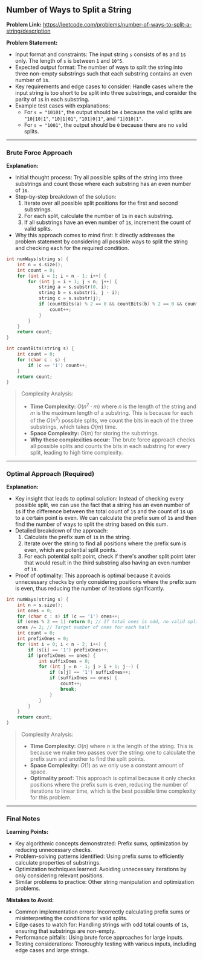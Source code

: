 ## Number of Ways to Split a String
**Problem Link:** https://leetcode.com/problems/number-of-ways-to-split-a-string/description

**Problem Statement:**
- Input format and constraints: The input string `s` consists of `0`s and `1`s only. The length of `s` is between `1` and `10^5`. 
- Expected output format: The number of ways to split the string into three non-empty substrings such that each substring contains an even number of `1`s.
- Key requirements and edge cases to consider: Handle cases where the input string is too short to be split into three substrings, and consider the parity of `1`s in each substring.
- Example test cases with explanations:
  - For `s = "10101"`, the output should be `4` because the valid splits are `"10|10|1"`, `"10|1|01"`, `"101|0|1"`, and `"1|010|1"`.
  - For `s = "1001"`, the output should be `0` because there are no valid splits.

---

### Brute Force Approach

**Explanation:**
- Initial thought process: Try all possible splits of the string into three substrings and count those where each substring has an even number of `1`s.
- Step-by-step breakdown of the solution:
  1. Iterate over all possible split positions for the first and second substrings.
  2. For each split, calculate the number of `1`s in each substring.
  3. If all substrings have an even number of `1`s, increment the count of valid splits.
- Why this approach comes to mind first: It directly addresses the problem statement by considering all possible ways to split the string and checking each for the required condition.

```cpp
int numWays(string s) {
    int n = s.size();
    int count = 0;
    for (int i = 1; i < n - 1; i++) {
        for (int j = i + 1; j < n; j++) {
            string a = s.substr(0, i);
            string b = s.substr(i, j - i);
            string c = s.substr(j);
            if (countBits(a) % 2 == 0 && countBits(b) % 2 == 0 && countBits(c) % 2 == 0) {
                count++;
            }
        }
    }
    return count;
}

int countBits(string s) {
    int count = 0;
    for (char c : s) {
        if (c == '1') count++;
    }
    return count;
}
```

> Complexity Analysis:
> - **Time Complexity:** $O(n^2 \cdot m)$ where $n$ is the length of the string and $m$ is the maximum length of a substring. This is because for each of the $O(n^2)$ possible splits, we count the bits in each of the three substrings, which takes $O(m)$ time.
> - **Space Complexity:** $O(m)$ for storing the substrings.
> - **Why these complexities occur:** The brute force approach checks all possible splits and counts the bits in each substring for every split, leading to high time complexity.

---

### Optimal Approach (Required)

**Explanation:**
- Key insight that leads to optimal solution: Instead of checking every possible split, we can use the fact that a string has an even number of `1`s if the difference between the total count of `1`s and the count of `1`s up to a certain point is even. We can calculate the prefix sum of `1`s and then find the number of ways to split the string based on this sum.
- Detailed breakdown of the approach:
  1. Calculate the prefix sum of `1`s in the string.
  2. Iterate over the string to find all positions where the prefix sum is even, which are potential split points.
  3. For each potential split point, check if there's another split point later that would result in the third substring also having an even number of `1`s.
- Proof of optimality: This approach is optimal because it avoids unnecessary checks by only considering positions where the prefix sum is even, thus reducing the number of iterations significantly.

```cpp
int numWays(string s) {
    int n = s.size();
    int ones = 0;
    for (char c : s) if (c == '1') ones++;
    if (ones % 2 == 1) return 0; // If total ones is odd, no valid splits
    ones /= 2; // Target number of ones for each half
    int count = 0;
    int prefixOnes = 0;
    for (int i = 0; i < n - 2; i++) {
        if (s[i] == '1') prefixOnes++;
        if (prefixOnes == ones) {
            int suffixOnes = 0;
            for (int j = n - 1; j > i + 1; j--) {
                if (s[j] == '1') suffixOnes++;
                if (suffixOnes == ones) {
                    count++;
                    break;
                }
            }
        }
    }
    return count;
}
```

> Complexity Analysis:
> - **Time Complexity:** $O(n)$ where $n$ is the length of the string. This is because we make two passes over the string: one to calculate the prefix sum and another to find the split points.
> - **Space Complexity:** $O(1)$ as we only use a constant amount of space.
> - **Optimality proof:** This approach is optimal because it only checks positions where the prefix sum is even, reducing the number of iterations to linear time, which is the best possible time complexity for this problem.

---

### Final Notes

**Learning Points:**
- Key algorithmic concepts demonstrated: Prefix sums, optimization by reducing unnecessary checks.
- Problem-solving patterns identified: Using prefix sums to efficiently calculate properties of substrings.
- Optimization techniques learned: Avoiding unnecessary iterations by only considering relevant positions.
- Similar problems to practice: Other string manipulation and optimization problems.

**Mistakes to Avoid:**
- Common implementation errors: Incorrectly calculating prefix sums or misinterpreting the conditions for valid splits.
- Edge cases to watch for: Handling strings with odd total counts of `1`s, ensuring that substrings are non-empty.
- Performance pitfalls: Using brute force approaches for large inputs.
- Testing considerations: Thoroughly testing with various inputs, including edge cases and large strings.